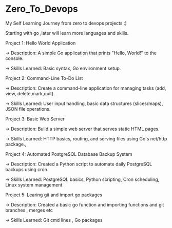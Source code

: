 # Zero_To_Devops
My Self Learning Journey from zero to devops projects :)

Starting with go ,later will learn more languages and skills.

Project 1: Hello World Application

->  Description: A simple Go application that prints "Hello, World!" to the console.

->  Skills Learned: Basic syntax, Go environment setup.

Project 2: Command-Line To-Do List

->  Description: Create a command-line application for managing tasks (add, view, delete,mark,quit).

->  Skills Learned: User input handling, basic data structures (slices/maps), JSON file operations.

Project 3: Basic Web Server

->  Description: Build a simple web server that serves static HTML pages.

->  Skills Learned: HTTP basics, routing, and serving files using Go's net/http package., 

Project 4: Automated PostgreSQL Database Backup System

-> Description: Created a Python script to automate daily PostgreSQL backups using cron.

-> Skills Learned: PostgreSQL basics, Python scripting, Cron scheduling, Linux system management

Project 5: Learing git and import go packages

-> Description: Created a basic go function and importing functions and git branches , merges etc 

-> Skills Learned: Git cmd lines , Go packages 
